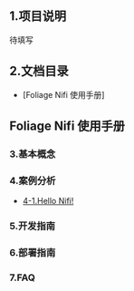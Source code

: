 ## 1.项目说明

待填写

## 2.文档目录

- [Foliage Nifi 使用手册]

## Foliage Nifi 使用手册

### 3.基本概念

### 4.案例分析

- [4-1.Hello Nifi!](./pages/examples/hello_nifi.md)

### 5.开发指南

### 6.部署指南

### 7.FAQ
